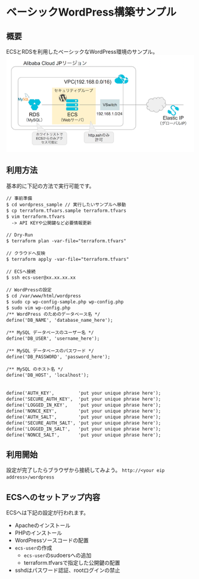 # ベーシックWordPress構築サンプル
## 概要
ECSとRDSを利用したベーシックなWordPress環境のサンプル。  
![wordpress](/image/architecture_wordpress_sample.png)

## 利用方法
基本的に下記の方法で実行可能です。
```
// 事前準備
$ cd wordpress_sample // 実行したいサンプルへ移動
$ cp terraform.tfvars.sample terraform.tfvars
$ vim terraform.tfvars 
  -> API KEYや公開鍵など必要情報更新

// Dry-Run
$ terraform plan -var-file="terraform.tfvars"

// クラウドへ反映
$ terraform apply -var-file="terraform.tfvars"

// ECSへ接続
$ ssh ecs-user@xx.xx.xx.xx

// WordPressの設定
$ cd /var/www/html/wordpress
$ sudo cp wp-config-sample.php wp-config.php
$ sudo vim wp-config.php
/** WordPress のためのデータベース名 */
define('DB_NAME', 'database_name_here');

/** MySQL データベースのユーザー名 */
define('DB_USER', 'username_here');

/** MySQL データベースのパスワード */
define('DB_PASSWORD', 'password_here');

/** MySQL のホスト名 */
define('DB_HOST', 'localhost');


define('AUTH_KEY',         'put your unique phrase here');
define('SECURE_AUTH_KEY',  'put your unique phrase here');
define('LOGGED_IN_KEY',    'put your unique phrase here');
define('NONCE_KEY',        'put your unique phrase here');
define('AUTH_SALT',        'put your unique phrase here');
define('SECURE_AUTH_SALT', 'put your unique phrase here');
define('LOGGED_IN_SALT',   'put your unique phrase here');
define('NONCE_SALT',       'put your unique phrase here');
```

## 利用開始
設定が完了したらブラウザから接続してみよう。
`http://<your eip address>/wordpress`

## ECSへのセットアップ内容
ECSへは下記の設定が行われます。
- Apacheのインストール
- PHPのインストール
- WordPressソースコードの配置
- `ecs-user`の作成
  - `ecs-user`のsudoersへの追加
  - terraform.tfvarsで指定した公開鍵の配置
- sshdはパスワード認証、rootログインの禁止
